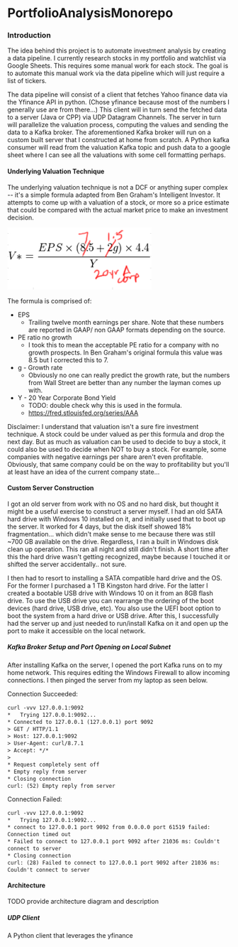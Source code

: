 # PortfolioAnalysisMonorepo

### Introduction

The idea behind this project is to automate investment analysis by creating a data pipeline. 
I currently research stocks in my portfolio and watchlist via Google Sheets. This requires 
some manual work for each stock. The goal is to automate this manual work via the data pipeline
which will just require a list of tickers. 

The data pipeline will consist of a client that fetches Yahoo finance data via the Yfinance API in python.
(Chose yfinance because most of the numbers I generally use are from there...) This client will in turn
send the fetched data to a server (Java or CPP) via UDP Datagram Channels. The server in turn will parallelize the
valuation process, computing the values and sending the data to a Kafka broker. The aforementioned Kafka broker will run on a custom built server that I constructed at home from scratch. A Python kafka consumer will read from the valuation Kafka topic and push data
to a google sheet where I can see all the valuations with some cell formatting perhaps. 

#### Underlying Valuation Technique
The underlying valuation technique is not a DCF or anything super complex -- it's a simple formula
adapted from Ben Graham's Intelligent Investor. It attempts to come up with a valuation of a stock,
or more so a price estimate that could be compared with the actual market price to make an investment
decision. 

![Alt text](Images/ValuationFormula.png)

The formula is comprised of:
* EPS 
    * Trailing twelve month earnings per share. Note that these numbers are reported in GAAP/ non GAAP formats depending on the source.
* PE ratio no growth
    * I took this to mean the acceptable PE ratio for a company with no growth prospects. In Ben Graham's original 
    formula this value was 8.5 but I corrected this to 7.
* g - Growth rate
    * Obviously no one can really predict the growth rate, but the numbers from Wall Street are better than any number the layman comes up with.
* Y - 20 Year Corporate Bond Yield
    * TODO: double check why this is used in the formula.
    * https://fred.stlouisfed.org/series/AAA

Disclaimer:
I understand that valuation isn't a sure fire investment technique. A stock could be under valued as per this formula and drop the next day. But as much as valuation can be used to decide to buy a stock, it could also be used to decide when NOT to buy a stock. For example, some companies with negative earnings per share aren't even profitable. Obviously, that same company could be on the way to profitability but you'll at least have an idea of the current company state...

#### Custom Server Construction
I got an old server from work with no OS and no hard disk, but thought it might be a useful exercise to construct a server myself.
I had an old SATA hard drive with Windows 10 installed on it, and initially used that to boot up the server. It worked for 4 days, but 
the disk itself showed 18% fragmentation... which didn't make sense to me because there was still ~700 GB available on the drive.
Regardless, I ran a built in Windows disk clean up operation. This ran all night and still didn't finish. A short time after this the
hard drive wasn't getting recognized, maybe because I touched it or shifted the server accidentally.. not sure. 

I then had to resort to installing a SATA compatible hard drive and the OS. For the former I purchased a 1 TB Kingston hard drive. For the latter
I created a bootable USB drive with Windows 10 on it from an 8GB flash drive. To use the USB drive you can rearrange the ordering of the boot devices (hard drive, USB drive, etc). You also use the UEFI boot option to boot the system from a hard drive or USB drive. After this, I successfully had the server up and just needed to run/install Kafka on it and open up the port to make it accessible on the local network.

##### Kafka Broker Setup and Port Opening on Local Subnet
After installing Kafka on the server, I opened the port Kafka runs on to my home network. This requires editing the
Windows Firewall to allow incoming connections. I then pinged the server from my laptop as seen below. 

Connection Succeeded:
```
curl -vvv 127.0.0.1:9092
*   Trying 127.0.0.1:9092...
* Connected to 127.0.0.1 (127.0.0.1) port 9092
> GET / HTTP/1.1
> Host: 127.0.0.1:9092
> User-Agent: curl/8.7.1
> Accept: */*
>
* Request completely sent off
* Empty reply from server
* Closing connection
curl: (52) Empty reply from server
```
Connection Failed:
```
curl -vvv 127.0.0.1:9092
*   Trying 127.0.0.1:9092...
* connect to 127.0.0.1 port 9092 from 0.0.0.0 port 61519 failed: Connection timed out
* Failed to connect to 127.0.0.1 port 9092 after 21036 ms: Couldn't connect to server
* Closing connection
curl: (28) Failed to connect to 127.0.0.1 port 9092 after 21036 ms: Couldn't connect to server
```

#### Architecture
TODO provide architecture diagram and description

##### UDP Client
A Python client that leverages the yfinance 